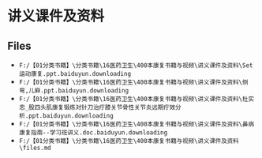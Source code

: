 # 讲义课件及资料

## Files

- `F:/【01分类书籍】\分类书籍\16医药卫生\400本康复书籍与视频\讲义课件及资料\Set运动康复.ppt.baiduyun.downloading`
- `F:/【01分类书籍】\分类书籍\16医药卫生\400本康复书籍与视频\讲义课件及资料\侧弯,儿麻.ppt.baiduyun.downloading`
- `F:/【01分类书籍】\分类书籍\16医药卫生\400本康复书籍与视频\讲义课件及资料\杜实忠_股四头肌康复锻炼对针刀治疗膝关节骨性关节炎远期疗效分析.ppt.baiduyun.downloading`
- `F:/【01分类书籍】\分类书籍\16医药卫生\400本康复书籍与视频\讲义课件及资料\鼻病康复指南--学习班讲义.doc.baiduyun.downloading`
- `F:/【01分类书籍】\分类书籍\16医药卫生\400本康复书籍与视频\讲义课件及资料\files.md`
